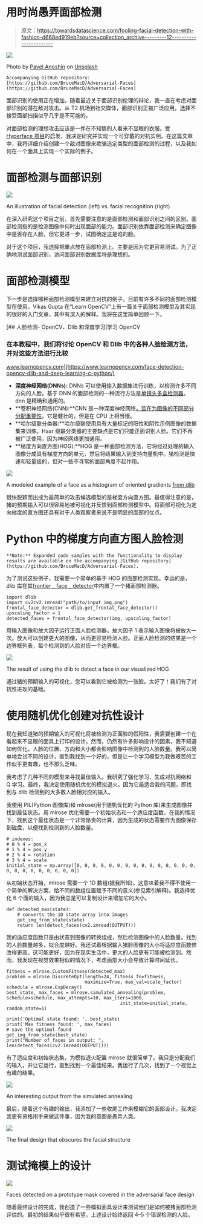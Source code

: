# 用时尚愚弄面部检测

> 原文：<https://towardsdatascience.com/fooling-facial-detection-with-fashion-d668ed919eb?source=collection_archive---------12----------------------->

![](img/40674761648e5c7ae6a743c553afc83a.png)

Photo by [Pavel Anoshin](https://unsplash.com/photos/IxW2erjGO7U?utm_source=unsplash&utm_medium=referral&utm_content=creditCopyText) on [Unsplash](https://unsplash.com/search/photos/mask?utm_source=unsplash&utm_medium=referral&utm_content=creditCopyText)

```
Accompanying GitHub repository: [https://github.com/BruceMacD/Adversarial-Faces](https://github.com/BruceMacD/Adversarial-Faces)
```

面部识别的使用正在增加。随着最近关于面部识别伦理的辩论，我一直在考虑对面部识别的潜在敌对攻击。从 T2 机场到社交媒体，面部识别正被广泛应用。选择不接受面部扫描似乎几乎是不可能的。

对面部检测的理想攻击应该是一件在不知情的人看来不显眼的衣服。受 [Hyperface 项目](https://www.theguardian.com/technology/2017/jan/04/anti-surveillance-clothing-facial-recognition-hyperface)的启发，我决定研究并实现一个可穿戴的对抗实例。在这篇文章中，我将详细介绍创建一个敌对图像来欺骗选定类型的面部检测的过程，以及我如何在一个面具上实现一个实际的例子。

# 面部检测与面部识别

![](img/729c746e9925776974801dbb8f72708e.png)

An illustration of facial detection (left) vs. facial recognition (right)

在深入研究这个项目之前，首先需要注意的是面部检测和面部识别之间的区别。面部检测指的是检测图像中何时出现面部的能力。面部识别依靠面部检测来确定图像中是否存在人脸，但它更进一步，试图确定这是谁的脸。

对于这个项目，我选择把重点放在面部检测上。主要是因为它更容易测试。为了正确地测试面部识别，访问面部识别数据库将是理想的。

# 面部检测模型

下一步是选择哪种面部检测模型来建立对抗的例子。目前有许多不同的面部检测模型在使用。Vikas Gupta 在“Learn OpenCV”上有一篇关于面部检测模型及其实现的很好的入门文章，其中有深入的解释。我将在这里简单回顾一下。

[](https://www.learnopencv.com/face-detection-opencv-dlib-and-deep-learning-c-python/) [## 人脸检测- OpenCV、Dlib 和深度学习|学习 OpenCV

### 在本教程中，我们将讨论 OpenCV 和 Dlib 中的各种人脸检测方法，并对这些方法进行比较

www.learnopencv.com](https://www.learnopencv.com/face-detection-opencv-dlib-and-deep-learning-c-python/) 

*   **深度神经网络(DNNs):** DNNs 可以使用输入数据集进行训练，以检测许多不同方向的人脸。基于 DNN 的面部检测的一种流行方法是[单镜头多盒检测器](https://arxiv.org/abs/1512.02325)。dnn 是精确和通用的。
*   **卷积神经网络(CNN):**CNN 是一种深度神经网络[，旨在为图像的不同部分分配重要性](/a-comprehensive-guide-to-convolutional-neural-networks-the-eli5-way-3bd2b1164a53)。它是健壮的，但是在 CPU 上相当慢。
*   **哈尔级联分类器:**哈尔级联使用具有大量标记的阳性和阴性示例图像的数据集来训练。Haar 级联分类器的主要缺点是它们只能正面识别人脸。它们不再被广泛使用，因为神经网络更加通用。
*   **梯度方向直方图(HOG):**HOG 是一种面部检测方法，它将经过处理的输入图像分成具有梯度方向的单元，然后将结果输入到支持向量机中。猪检测是快速和轻量级的，但对一些不寻常的面部角度不起作用。

![](img/691c652306c3ba54dcf4c0817bdb87cf.png)

A modeled example of a face as a histogram of oriented gradients [from dlib](http://blog.dlib.net/2014/02/dlib-186-released-make-your-own-object.html)

很快脱颖而出成为最简单的攻击候选模型的是梯度方向直方图。最值得注意的是，猪的预期输入可以很容易地被可视化并反馈到面部检测模型中。将面部可视化为定向梯度的直方图还具有对于人类观察者来说不是明显的面部的优点。

# **Python 中的梯度方向直方图人脸检测**

```
**Note:** Expanded code samples with the functionality to display results are available on the accompanying [GitHub repository](https://github.com/BruceMacD/Adversarial-Faces).
```

为了测试这些例子，我需要一个简单的基于 HOG 的面部检测实现。幸运的是，dlib 库在其[frontier _ face _ detector](http://dlib.net/face_detector.py.html)中内置了一个猪面部检测器。

```
import dlib
import cv2cv2.imread("path/to/input_img.png")
frontal_face_detector = dlib.get_frontal_face_detector()
upscaling_factor = 1
detected_faces = frontal_face_detector(img, upscaling_factor)
```

用输入图像和放大因子运行正面人脸检测器。放大因子 1 表示输入图像将被放大一次。放大可以创建更大的图像，从而更容易检测人脸。正面人脸检测的结果是一个边界框列表，每个检测到的人脸对应一个边界框。

![](img/d4b73f319d9055aab5d08547ad8311f0.png)

The result of using the dlib to detect a face in our visualized HOG

通过猪的预期输入的可视化，您可以看到它被检测为一张脸。太好了！我们有了对抗性进攻的基础。

# 使用随机优化创建对抗性设计

现在我知道猪的预期输入的可视化将被检测为正面脸的假阳性，我需要创建一个在看起来不显眼的面具上打印的设计。然而，仍然有许多影响设计的因素，我不知道如何优化。人脸的位置、方向和大小都会影响图像中检测到的人脸数量。我可以简单地尝试不同的设计，直到我找到一个好的，但是让一个学习模型为我做艰苦的工作似乎更有趣，也不那么乏味。

我考虑了几种不同的模型来寻找最佳输入。我研究了强化学习、生成对抗网络和 Q 学习。最终，我决定使用随机优化的模拟退火，因为它最适合我的问题，即找到与 dlib 检测到的大多数人脸相对应的输入。

我使用 PIL(Python 图像库)和 mlrose(用于随机优化的 Python 库)来生成图像并找到最佳状态。用 mlrose 优化需要一个初始状态和一个适应度函数。在我的情况下，找到这个最佳状态是一个非常昂贵的计算，因为生成的状态需要作为图像保存到磁盘，以便找到检测到的人脸数量。

```
# indexes:
# 0 % 4 = pos_x
# 1 % 4 = pos_y
# 2 % 4 = rotation
# 3 % 4 = scale
initial_state = np.array([0, 0, 0, 0, 0, 0, 0, 0, 0, 0, 0, 0, 0, 0, 0, 0, 0, 0, 0, 0, 0, 0, 0, 0])
```

从初始状态开始，mlrose 需要一个 1D 数组(据我所知)。这意味着我不得不使用一个简单的解决方案，给不同的数组位置赋予不同的意义(参见索引解释)。我选择优化 6 个面的输入，因为我总是可以复制设计来增加它的大小。

```
def detected_max(state):
    # converts the 1D state array into images
    get_img_from_state(state)
    return len(detect_faces(cv2.imread(OUTPUT)))
```

我的适应度函数只是由状态到图像的转换组成，然后检测图像中的人脸数量。找到的人脸数量越多，拟合度越好。我还试着根据输入猪脸图像的大小将适应度函数修改得更高。这可能更好，因为在现实生活中，更大的人脸更有可能被检测到。然而，我发现在视觉效果相似的情况下，考虑面部大小会导致计算时间延长。

```
fitness = mlrose.CustomFitness(detected_max)
problem = mlrose.DiscreteOpt(length=24, fitness_fn=fitness,
                             maximize=True, max_val=scale_factor)
schedule = mlrose.ExpDecay()
best_state, max_faces = mlrose.simulated_annealing(problem, schedule=schedule, max_attempts=10, max_iters=1000,
                                          init_state=initial_state, random_state=1)

print('Optimal state found: ', best_state)
print('Max fitness found: ', max_faces)
# save the optimal found
get_img_from_state(best_state)
print("Number of faces in output: ", len(detect_faces(cv2.imread(OUTPUT))))
```

有了适应度和初始状态集，为模拟退火配置 mlrose 就很简单了。我只是分配我们的输入，并让它运行，直到找到一个最佳结果。我运行了几次，找到了一个视觉上有趣的结果。

![](img/4eb56ab23dba893489ec8b0ec49e5e7b.png)

An interesting output from the simulated annealing

最后，随着这个有趣的输出，我添加了一些收尾工作来模糊它的面部设计。我决定我更有资格用手来做这件事，因为我的意图是愚弄人类。

![](img/4365f427c3645858a7315144a5294f70.png)

The final design that obscures the facial structure

# 测试掩模上的设计

![](img/4d8d1e880636d197a9e86cb5ba8f849a.png)

Faces detected on a prototype mask covered in the adversarial face design

随着最终设计的完成，我创造了一些模拟面具设计来测试他们是如何被猪面部检测评估的。最初的结果似乎很有希望。上述设计始终返回 4–5 个错误检测的人脸。